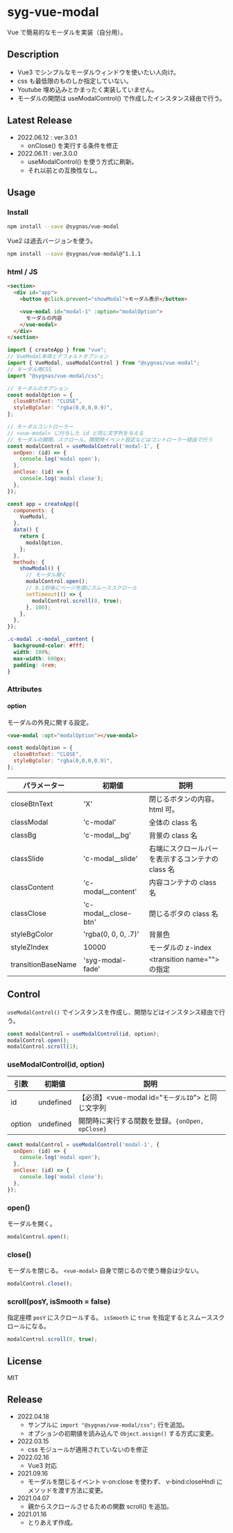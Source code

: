 # syg-vue-modal

Vue で簡易的なモーダルを実装（自分用）。

## Description

- Vue3 でシンプルなモーダルウィンドウを使いたい人向け。
- css も最低限のものしか指定していない。
- Youtube 埋め込みとかまったく実装していません。
- モーダルの開閉は useModalControl() で作成したインスタンス経由で行う。

## Latest Release

- 2022.06.12 : ver.3.0.1
  - onClose() を実行する条件を修正
- 2022.06.11 : ver.3.0.0
  - useModalControl() を使う方式に刷新。
  - それ以前との互換性なし。

## Usage

### Install

```sh
npm install --save @sygnas/vue-modal
```

Vue2 は過去バージョンを使う。

```sh
npm install --save @sygnas/vue-modal@^1.1.1
```

### html / JS

```html
<section>
  <div id="app">
    <button @click.prevent="showModal">モーダル表示</button>

    <vue-modal id="modal-1" :option="modalOption">
      モーダルの内容
    </vue-modal>
  </div>
</section>
```

```javascript
import { createApp } from "vue";
// VueModal本体とデフォルトオプション
import { VueModal, useModalControl } from "@sygnas/vue-modal";
// モーダル用CSS
import "@sygnas/vue-modal/css";

// モーダルのオプション
const modalOption = {
  closeBtnText: "CLOSE",
  styleBgColor: "rgba(0,0,0,0.9)",
};

// モーダルコントローラー
// <vue-modal> に付与した id と同じ文字列を与える
// モーダルの開閉、スクロール、開閉時イベント設定などはコントローラー経由で行う
const modalControl = useModalControl('modal-1', {
  onOpen: (id) => {
    console.log('modal open');
  },
  onClose: (id) => {
    console.log('modal close');
  },
});

const app = createApp({
  components: {
    VueModal,
  },
  data() {
    return {
      modalOption,
    };
  },
  methods: {
    showModal() {
      // モーダル開く
      modalControl.open();
      // 0.1秒後にページ先頭にスムーススクロール
      setTimeout(() => {
        modalControl.scroll(0, true);
      }, 100);
    },
  },
});
```

```css
.c-modal .c-modal__content {
  background-color: #fff;
  width: 100%;
  max-width: 600px;
  padding: 4rem;
}
```

### Attributes

#### option

モーダルの外見に関する設定。

```html
<vue-modal :opt="modalOption"></vue-modal>
```

```js
const modalOption = {
  closeBtnText: "CLOSE",
  styleBgColor: "rgba(0,0,0,0.9)",
};
```

| パラメーター | 初期値                 | 説明                                              |
| ------------ | ---------------------- | ------------------------------------------------- |
| closeBtnText | 'X'                    | 閉じるボタンの内容。html 可。                     |
| classModal   | 'c-modal'              | 全体の class 名                                   |
| classBg      | 'c-modal\_\_bg'        | 背景の class 名                                   |
| classSlide   | 'c-modal\_\_slide'     | 右端にスクロールバーを表示するコンテナの class 名 |
| classContent | 'c-modal\_\_content'   | 内容コンテナの class 名                           |
| classClose   | 'c-modal\_\_close-btn' | 閉じるボタの class 名                             |
| styleBgColor | 'rgba(0, 0, 0, .7)'    | 背景色                                            |
| styleZIndex  | 10000                  | モーダルの z-index                                |
| transitionBaseName | 'syg-modal-fade' | &lt;transition name=""&gt; の指定 |


## Control

`useModalControl()` でインスタンスを作成し、開閉などはインスタンス経由で行う。

```js
const modalControl = useModalControl(id, option);
modalControl.open();
modalControl.scroll(1);
```

### useModalControl(id, option)

| 引数 | 初期値 | 説明 |
| --- | --- | --- |
| id | undefined | 【必須】&lt;vue-modal id="`モーダルID`"&gt; と同じ文字列 |
| option | undefined | 開閉時に実行する関数を登録。`{onOpen, opClose}` |

```js
const modalControl = useModalControl('modal-1', {
  onOpen: (id) => {
    console.log('modal open');
  },
  onClose: (id) => {
    console.log('modal close');
  },
});
```

### open()

モーダルを開く。

```js
modalControl.open();
```

### close()

モーダルを閉じる。
`<vue-modal>` 自身で閉じるので使う機会は少ない。

```js
modalControl.close();
```

### scroll(posY, isSmooth = false)

指定座標 `posY` にスクロールする。
`isSmooth` に `true` を指定するとスムーススクロールになる。

```js
modalControl.scroll(0, true);
```

## License

MIT

## Release

- 2022.04.18
  - サンプルに `import "@sygnas/vue-modal/css";` 行を追加。
  - オプションの初期値を読み込んで `Object.assign()` する方式に変更。
- 2022.03.15
  - css モジュールが適用されていないのを修正
- 2022.02.16
  - Vue3 対応
- 2021.09.16
  - モーダルを閉じるイベント v-on:close を使わず、 v-bind:closeHndl に メソッドを渡す方法に変更。
- 2021.04.07
  - 親からスクロールさせるための関数 scroll() を追加。
- 2021.01.16
  - とりあえず作成。
